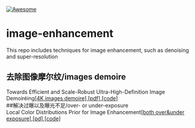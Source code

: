 [![Awesome](https://awesome.re/badge.svg)](https://awesome.re)
# image-enhancement
This repo includes techniques for image enhancement, such as denoising and super-resolution
## 去除图像摩尔纹/images demoire
Towards Efficient and Scale-Robust Ultra-High-Definition Image Demoiréing[[4K images demoire]](),[[pdf]](https://arxiv.org/pdf/2207.09935),[[code]](https://github.com/onpix/LCDPNet)   
##解决过曝以及曝光不足/over- or under-exposure  
Local Color Distributions Prior for Image Enhancement[[both over&under exposure]](),[[pd]](https://www.cs.cityu.edu.hk/~rynson/papers/eccv22b.pdf),[[code]](https://github.com/onpix/LCDPNet)

